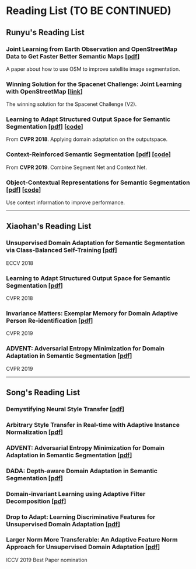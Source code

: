 # Reading List (TO BE CONTINUED)

## Runyu's Reading List

### Joint Learning from Earth Observation and OpenStreetMap Data to Get Faster Better Semantic Maps    [[pdf](https://arxiv.org/pdf/1705.06057.pdf)]

A paper about how to use OSM to improve satellite image segmentation.

### Winning Solution for the Spacenet Challenge: Joint Learning with OpenStreetMap   [[link](https://i.ho.lc/winning-solution-for-the-spacenet-challenge-joint-learning-with-openstreetmap.html)]

The winning solution for the Spacenet Challenge (V2).

### Learning to Adapt Structured Output Space for Semantic Segmentation    [[pdf](http://openaccess.thecvf.com/content_cvpr_2018/papers/Tsai_Learning_to_Adapt_CVPR_2018_paper.pdf)]    [[code](https://github.com/wasidennis/AdaptSegNet)]

From **CVPR 2018**. Applying domain adaptation on the outputspace.

### Context-Reinforced Semantic Segmentation    [[pdf](http://openaccess.thecvf.com/content_CVPR_2019/papers/Zhou_Context-Reinforced_Semantic_Segmentation_CVPR_2019_paper.pdf)]    [[code](https://github.com/scenarios)]

From **CVPR 2019**. Combine Segment Net and Context Net.

### Object-Contextual Representations for Semantic Segmentation    [[pdf](https://arxiv.org/pdf/1909.11065.pdf)]    [[code](https://github.com/PkuRainBow/OCNet.pytorch)]

Use context information to improve performance.

----

## Xiaohan's Reading List

### Unsupervised Domain Adaptation for Semantic Segmentation via Class-Balanced Self-Training  [[pdf](https://eccv2018.org/openaccess/content_ECCV_2018/papers/Yang_Zou_Unsupervised_Domain_Adaptation_ECCV_2018_paper.pdf)]
ECCV 2018

### Learning to Adapt Structured Output Space for Semantic Segmentation [[pdf](http://openaccess.thecvf.com/content_cvpr_2018/papers/Tsai_Learning_to_Adapt_CVPR_2018_paper.pdf)]
CVPR 2018

### Invariance Matters: Exemplar Memory for Domain Adaptive Person Re-identification [[pdf](https://zpascal.net/cvpr2019/Zhong_Invariance_Matters_Exemplar_Memory_for_Domain_Adaptive_Person_Re-Identification_CVPR_2019_paper.pdf)]
CVPR 2019

### ADVENT: Adversarial Entropy Minimization for Domain Adaptation in Semantic Segmentation [[pdf](https://arxiv.org/pdf/1811.12833.pdf)]
CVPR 2019

----

## Song's Reading List

### Demystifying Neural Style Transfer  [[pdf](https://arxiv.org/abs/1701.01036)]

### Arbitrary Style Transfer in Real-time with Adaptive Instance Normalization  [[pdf](https://arxiv.org/abs/1703.06868)]

### ADVENT: Adversarial Entropy Minimization for Domain Adaptation in Semantic Segmentation  [[pdf](https://arxiv.org/pdf/1811.12833.pdf)]

### DADA: Depth-aware Domain Adaptation in Semantic Segmentation [[pdf](https://arxiv.org/abs/1904.01886)]

### Domain-invariant Learning using Adaptive Filter Decomposition  [[pdf](https://arxiv.org/abs/1909.11285)]

### Drop to Adapt: Learning Discriminative Features for Unsupervised Domain Adaptation [[pdf](https://arxiv.org/abs/1910.05562)]

### Larger Norm More Transferable: An Adaptive Feature Norm Approach for Unsupervised Domain Adaptation  [[pdf](https://arxiv.org/abs/1811.07456)]
ICCV 2019 Best Paper nomination






